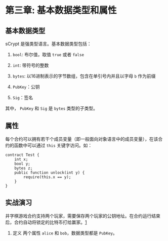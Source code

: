 # 第三章: 基本数据类型和属性

## 基本数据类型
sCrypt 是强类型语言。基本数据类型包括：

1. `bool`: 布尔值，取值 `true` 或者 `false`

2. `int`: 带符号的整数

3. `bytes`: 以16进制表示的字节数组，包含在单引号内并且以字母 `b` 作为前缀

4. `PubKey`：公钥

5. `Sig`：签名


其中， `PubKey` 和 `Sig` 是 `bytes` 类型的子类型。

## 属性

每个合约可以拥有若干个成员变量（即一般面向对象语言中的成员变量），在该合约的函数中可以通过 `this` 关键字访问。如：


```solidity
contract Test {
    int x;
    bool y;
    bytes z;
    public function unlock(int y) {
        require(this.x == y);
    }
}
```

## 实战演习

井字棋游戏合约支持两个玩家，需要保存两个玩家的公钥地址。在合约运行结束后，合约自动将锁定的比特币打给赢家。[1]



1. 定义 两个属性 `alice` 和 `bob`，数据类型都是 `PubKey`。

[1]: 也可能平分给两个玩家


